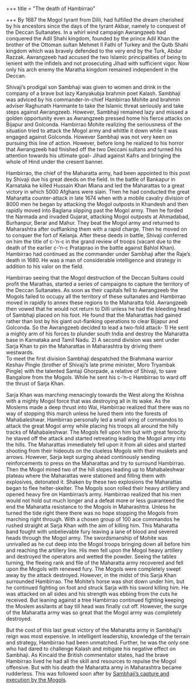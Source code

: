 +++
title = "The death of Hambirrao"

+++
By 1687 the Mogol tyrant from Dilli, had fulfilled the dream cherished
by his ancestors since the days of the tyrant Akbar, namely to conquest
of the Deccan Sultanates. In a whirl wind campaign Awrangzeeb had
conquered the Adil Shahi kingdom, founded by the prince Adil Khan the
brother of the Ottoman sultan Mehmet II Fathi of Turkey and the Qutb
Shahi kingdom which was bravely defended to the very end by the Turk,
Abdur Razzak. Awrangzeeb had accused the two Islamic principalities of
being to lenient with the infidels and not prosecuting Jihad with
sufficient vigor. Now only his arch enemy the Maratha kingdom remained
independent in the Deccan.

Shivaji’s prodigal son Sambhaji was given to women and drink in the
company of a brave but lazy Kanyakubja brahmin poet Kalash. Sambhaji was
adviced by his commander-in-chief Hambirrao Mohite and brahmin adviser
Raghunath Hanmante to take the Islamic threat seriously and take steps
against Awrangzeeb. However, Sambhaji remained lazy and missed a golden
opportunity even as Awrangzeeb pressed home his fierce attacks on
Bijapur and Golconda. Hambirrao Mohite realizing the seriousness of the
situation tried to attack the Mogol army and whittle it down while it
was engaged against Golconda. However Sambhaji was not very keen on
pursuing this line of action. However, before long he realized to his
horror that Awrangzeeb had finished off the two Deccani sultans and
turned his attention towards his ultimate goal- Jihad against Kafrs and
bringing the whole of Hind under the cresent banner.

Hambirrao, the chief of the Maharatta army, had been appointed to this
post by Shivaji due his great deeds on the field. In the battle of
Bankapur in Karnataka he killed Hussain Khan Miana and led the
Maharattas to a great victory in which 5000 Afghans were slain. Then he
had conducted the great Maharatta counter-attack in late 1674 when with
a mobile cavalry division of 8000 men he began by attacking the Mogol
outposts in Khandesh and then rapidly moved into Baglana slipping past
the Mogol army. Then he forded the Narmada and invaded Gujarat,
attacking Mogol outposts at Ahmadabad, Burhanpur, Berar and Mahur. They
beat the Mogol army and returned to Maharashtra after outflanking them
with a rapid charge. Then he moved on to conquer the fort of Kelanja.
After these deeds in battle, Shivaji conferred on him the title of
c-‘n-c in the grand review of troops (vacant due to the death of the
earlier c-‘n-c Prataprao in the battle against Bahlol Khan). Hambirrao
had continued as the commander under Sambhaji after the Raje’s death in
1680. He was a man of considerable intelligence and strategy in addition
to his valor on the field.

Hambirrao seeing that the Mogol destruction of the Deccan Sultans could
profit the Marathas, started a series of campaigns to capture the
territory of the Deccan Sultanates. As soon as their capitals fell to
Awrangzeeb the Mogols failed to occupy all the territory of these
sultanates and Hambirrao moved in rapidly to annex these regions to the
Maharatta fold. Awrangzeeb then vowed that he would not return to Dilli
unless he had the bleeding head of Sambhaji placed on his foot. He found
that the Maharattas had gained rather than lost by his giant
out-flanking operations to clear Bijapur and Golconda. So the Awrangzeeb
decided to lead a two-fold attack- 1) He sent a mighty arm of his forces
to plunder south India and destroy the Maharatta base in Karnataka and
Tamil Nadu. 2) A second division was sent under Sarja Khan to pin the
Maharattas in Maharashtra by driving them westwards.  
To meet the first division Sambhaji despatched the Brahmana warrior
Keshav Pingle (brother of Shivaji’s late prime minister, Moro Tryambak
Pingle) with the talented Santaji Ghorpade, a relative of Shivaji, to
save Bangalore from the Mogols. While he sent his c-‘n-c Hambirrao to
ward off the thrust of Sarja Khan.

Sarja Khan was marching menacingly towards the West along the Krishna
with a mighty Mogol force that was destroying all in its wake. As the
Moslems made a deep thrust into Wai, Hambirrao realized that there was
no way of stopping this march unless he lured them into the forests of
Mahabaleshwar. Hambirrao personally led a small wing of commandos to
attack the great Mogol army while placing his troops all around the
hilly tracks of Mahabaleshwar. The Mogols fell upon him but with great
ferocity he staved off the attack and started retreating leading the
Mogol army into the hills. The Maharattas immediately fell upon it from
all sides and started shooting from their hideouts on the clueless
Mogols with their muskets and arrows. However, Sarja kept surging ahead
continously sending reinforcements to press on the Maharattas and try to
surround Hambirrao. Then the Mogol mined two of the hill slopes leading
up to Mahabaleshwar plateau where the Maharattas were stationed and
filling them with explosives, detonated it. Shaken by these two
explosions the Maharattas began to flee helter-skelter. The Mogols soon
rolled their heavy artillery and opened heavy fire on Hambirrao’s army.
Hambirrao realized that his men would not hold out much longer and a
defeat more or less guaranteed the end the Maharatta resistance to the
Mogols in Maharashtra. Unless he turned the tide right there there was
no hope stopping the Mogols from marching right through. With a chosen
group of 100 ace commandos he rushed straight at Sarja Khan with the aim
of killing him. This Maharatta band fought with unbelievable fury
leaving a lane of blood and severed heads through the Mogol army. The
swordsmanship of Mohite was unrivalled as he cut deep into the Mogol
troops bringing down all before him and reaching the artillery line. His
men fell upon the Mogol heavy artillery and destroyed the operators and
wetted the powder. Seeing the tables turning, the fleeing rank and file
of the Maharatta army recovered and fell upon the Mogols with renewed
fury. The Mogols were completely swept away by the attack destroyed.
However, in the midst of this Sarja Khan surrounded Hambirrao. The
Mohite’s horse was shot down under him, but he continued fighting on
foot and struck Sarja with his sword killing him. He was attacked on all
sides and his strength was ebbing from the cuts he received. But leaning
against a tree Hambirrao continued fighting keeping the Moslem assilants
at bay till head was finally cut off. However, the surge of the
Maharatta army was so great that the Mogol army was completely
destroyed.

But the cost of this last great victory of the Maharatta army in
Sambhaji’s reign was most expensive. In intelligent leadership,
knowledge of the terrain and strategy, Hambirrao had been unmatched.
Further, he was the only one who had dared to challenge Kalash and
mitigate his negative effect on Sambhaji. As Kincaid the British
commentator states, had the brave Hambirrao lived he had all the skill
and resources to repulse the Mogol offensive. But with his death the
Maharatta army in Maharashtra became rudderless. This was followed soon
after by [Sambhaji’s capture and execution by the
Mogols](https://manasataramgini.wordpress.com/2004/06/13/the-end-of-sambhaji/).
